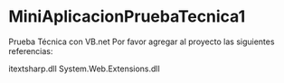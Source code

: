 # MiniAplicacionPruebaTecnica1
Prueba Técnica con VB.net
Por favor agregar al proyecto las siguientes referencias:

itextsharp.dll
System.Web.Extensions.dll
